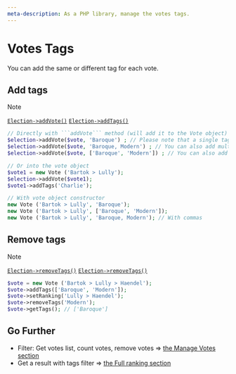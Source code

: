 ```yaml
---
meta-description: As a PHP library, manage the votes tags.
---
```

# Votes Tags

You can add the same or different tag for each vote.

## Add tags
> [!NOTE]
> [`Election->addVote()`](/Docs/ApiReferences/Election%20Class/public%20Election--addVote) 
[`Election->addTags()`](/Docs/ApiReferences/Vote%20Class/public%20Vote--addTags)


```php
// Directly with ```addVote``` method (will add it to the Vote object)
$election->addVote($vote, 'Baroque') ; // Please note that a single tag is always created for each vote.
$election->addVote($vote, 'Baroque, Modern') ; // You can also add multiple tags, separated by commas.
$election->addVote($vote, ['Baroque', 'Modern']) ; // You can also add multiple tags, separated by commas.

// Or into the vote object
$vote1 = new Vote ('Bartok > Lully');
$election->addVote($vote1);
$vote1->addTags('Charlie');

// With vote object constructor
new Vote ('Bartok > Lully', 'Baroque');
new Vote ('Bartok > Lully', ['Baroque', 'Modern']);
new Vote ('Bartok > Lully', 'Baroque, Modern'); // With commas
```

## Remove tags

> [!NOTE]
> [`Election->removeTags()`](/Docs/ApiReferences/Vote%20Class/public%20Vote--removeTags) 
[`Election->removeTags()`](/Docs/ApiReferences/Vote%20Class/public%20Vote--getTags)
```php
$vote = new Vote ('Bartok > Lully > Haendel');
$vote->addTags(['Baroque', 'Modern']);
$vote->setRanking('Lully > Haendel');
$vote->removeTags('Modern');
$vote->getTags(); // ['Baroque']
```

## Go Further

* Filter: Get votes list, count votes, remove votes => [the Manage Votes section](3.AsPhpLibrary/5.Votes/2.VotesTags.md)
* Get a result with tags filter => [the Full ranking section](3.AsPhpLibrary/6.Results/2.FullRanking.md)